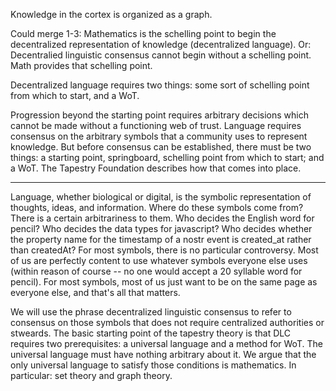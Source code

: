 Knowledge in the cortex is organized as a graph.

Could merge 1-3: Mathematics is the schelling point to begin the decentralized representation of knowledge (decentralized language). Or: Decentralied linguistic consensus cannot begin without a schelling point. Math provides that schelling point.

Decentralized language requires two things: some sort of schelling point from which to start, and a WoT.

Progression beyond the starting point requires arbitrary decisions which cannot be made without a functioning web of trust. Language requires consensus on the arbitrary symbols that a community uses to represent knowledge. But before consensus can be established, there must be two things: a starting point, springboard, schelling point from which to start; and a WoT. The Tapestry Foundation describes how that comes into place.

-----

Language, whether biological or digital, is the symbolic representation of thoughts, ideas, and information. Where do these symbols come from? There is a certain arbitrariness to them. Who decides the English word for pencil? Who decides the data types for javascript? Who decides whether the property name for the timestamp of a nostr event is created_at rather than createdAt? For most symbols, there is no particular controversy. Most of us are perfectly content to use whatever symbols everyone else uses (within reason of course -- no one would accept a 20 syllable word for pencil). For most symbols, most of us just want to be on the same page as everyone else, and that's all that matters.

We will use the phrase decentralized linguistic consensus to refer to consensus on those symbols that does not require centralized authorities or stweards. The basic starting point of the tapestry theory is that DLC requires two prerequisites: a universal language and a method for WoT. The universal language must have nothing arbitrary about it. We argue that the only universal language to satisfy those conditions is mathematics. In particular: set theory and graph theory. 

